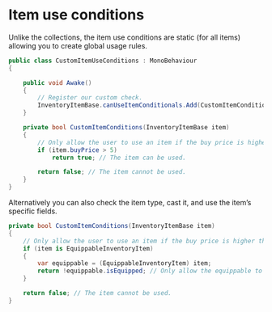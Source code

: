 # Item use conditions

Unlike the collections, the item use conditions are static (for all items) allowing you to create global usage rules.

```csharp
public class CustomItemUseConditions : MonoBehaviour
{

    public void Awake()
    {
        // Register our custom check.
        InventoryItemBase.canUseItemConditionals.Add(CustomItemConditions);
    }

    private bool CustomItemConditions(InventoryItemBase item)
    {
        // Only allow the user to use an item if the buy price is higher than 5
        if (item.buyPrice > 5)
            return true; // The item can be used.

        return false; // The item cannot be used.
    }
}
```

Alternatively you can also check the item type, cast it, and use the item’s specific fields.

```csharp
private bool CustomItemConditions(InventoryItemBase item)
{
    // Only allow the user to use an item if the buy price is higher than 5
    if (item is EquippableInventoryItem)
    {
        var equippable = (EquippableInventoryItem) item;
        return !equippable.isEquipped; // Only allow the equippable to be used as long as it's not equipped.
    }

    return false; // The item cannot be used.
}
```